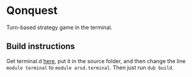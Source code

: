 # Qonquest
Turn-based strategy game in the terminal.
## Build instructions
Get terminal.d [here](https://github.com/adamdruppe/arsd/blob/master/terminal.d), put it in the source folder, and then change the line `module terminal` to `module arsd.terminal`. Then just run `dub build`.